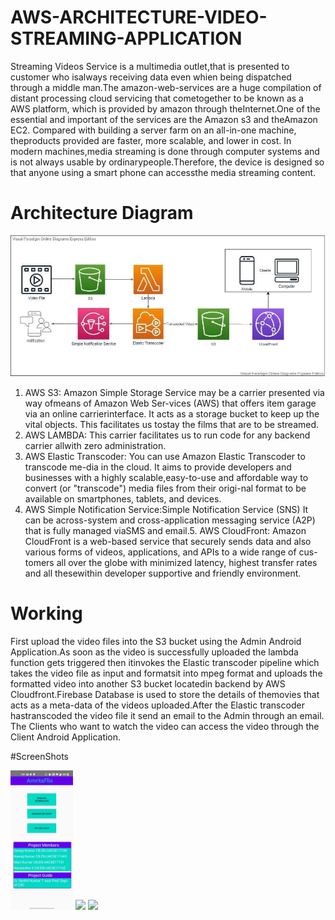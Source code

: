 # AWS-ARCHITECTURE-VIDEO-STREAMING-APPLICATION
Streaming Videos Service is a multimedia outlet,that is presented to customer who isalways receiving data even whien being dispatched through a middle man.The amazon-web-services are a huge compilation of distant processing cloud servicing that cometogether to be known as a AWS platform, which is provided by amazon through theInternet.One of the essential and important of the services are the Amazon s3 and theAmazon EC2.   Compared with building a server farm on an all-in-one machine,  theproducts provided are faster, more scalable, and lower in cost.  In modern machines,media streaming is done through computer systems and is not always usable by ordinarypeople.Therefore, the device is designed so that anyone using a smart phone can accessthe media streaming content.

# Architecture Diagram
![alt text](https://github.com/SanjayKumarKKR/AWS-ARCHITECTURE-VIDEO-STREAMING-APPLICATION/blob/4b13629041b1ef886cdf94207ff2a56ff9357ae7/Screenshots/architecture.jpg)
1.  AWS S3:  Amazon Simple Storage Service may be a carrier presented via way ofmeans of Amazon Web Ser-vices (AWS) that offers item garage via an online carrierinterface.  It acts as a storage bucket to keep up the vital objects.  This facilitates us tostay the films that are to be streamed.
2. AWS LAMBDA: This carrier facilitates us to run code for any backend carrier allwith zero administration.
3. AWS Elastic Transcoder: You can use Amazon Elastic Transcoder to transcode me-dia in the cloud.  It aims to provide developers and businesses with a highly scalable,easy-to-use and affordable way to convert (or "transcode") media files from their origi-nal format to be available on smartphones, tablets, and devices.
4. AWS  Simple  Notification  Service:Simple  Notification  Service  (SNS)  It  can  be  across-system and cross-application messaging service (A2P) that is fully managed viaSMS and email.5.  AWS CloudFront:  Amazon CloudFront is a web-based service that securely sends data and also various forms of videos, applications, and APIs to a wide range of cus-tomers all over the globe with minimized latency, highest transfer rates and all thesewithin developer supportive and friendly environment.


# Working
First upload the video files into the S3 bucket using the Admin Android Application.As soon as the video is successfully uploaded the lambda function gets triggered then itinvokes the Elastic transcoder pipeline which takes the video file as input and formatsit into mpeg format and uploads the formatted video into another S3 bucket locatedin backend by AWS Cloudfront.Firebase Database is used to store the details of themovies that acts as a meta-data of the videos uploaded.After the Elastic transcoder hastranscoded the video file it send an email to the Admin through an email.  The Clients who want to watch the video can access the video through the Client Android Application.

#ScreenShots
<p float="left">
  <img src="https://github.com/SanjayKumarKKR/AWS-ARCHITECTURE-VIDEO-STREAMING-APPLICATION/blob/3a88d2bd3e929335a3dc50b539bd39163b07ba52/Screenshots/AF1.png" width="100" />
  <img src="/img2.png" width="100" /> 
  <img src="/img3.png" width="100" />
</p>
